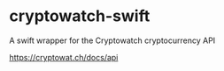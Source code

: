 # cryptowatch-swift
A swift wrapper for the Cryptowatch cryptocurrency API

https://cryptowat.ch/docs/api
